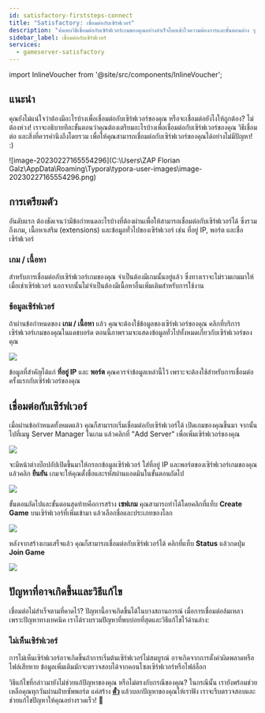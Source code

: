 ```yaml
---
id: satisfactory-firststeps-connect
title: "Satisfactory: เชื่อมต่อกับเซิร์ฟเวอร์"
description: "ค้นพบวิธีเชื่อมต่อกับเซิร์ฟเวอร์เกมของคุณอย่างสำเร็จโดยเข้าใจความต้องการและขั้นตอนต่าง ๆ → เรียนรู้เพิ่มเติมตอนนี้"
sidebar_label: เชื่อมต่อกับเซิร์ฟเวอร์
services:
  - gameserver-satisfactory
---
```


import InlineVoucher from '@site/src/components/InlineVoucher';

## แนะนำ

คุณยังไม่แน่ใจว่าต้องมีอะไรบ้างเพื่อเชื่อมต่อกับเซิร์ฟเวอร์ของคุณ หรือจะเชื่อมต่อยังไงให้ถูกต้อง? ไม่ต้องห่วง! เราจะอธิบายทีละขั้นตอนว่าคุณต้องเตรียมอะไรบ้างเพื่อเชื่อมต่อกับเซิร์ฟเวอร์ของคุณ วิธีเชื่อมต่อ และสิ่งที่ควรคำนึงถึงโดยรวม เพื่อให้คุณสามารถเชื่อมต่อกับเซิร์ฟเวอร์ของคุณได้อย่างไม่มีปัญหา! :)

![image-20230227165554296](C:\Users\ZAP Florian Galz\AppData\Roaming\Typora\typora-user-images\image-20230227165554296.png)

<InlineVoucher />

## การเตรียมตัว

อันดับแรก ต้องชัดเจนว่ามีข้อกำหนดอะไรบ้างที่ต้องผ่านเพื่อให้สามารถเชื่อมต่อกับเซิร์ฟเวอร์ได้ ซึ่งรวมถึงเกม, เนื้อหาเสริม (extensions) และข้อมูลทั่วไปของเซิร์ฟเวอร์ เช่น ที่อยู่ IP, พอร์ต และชื่อเซิร์ฟเวอร์



### เกม / เนื้อหา

สำหรับการเชื่อมต่อกับเซิร์ฟเวอร์เกมของคุณ จำเป็นต้องมีเกมนั้นอยู่แล้ว ซึ่งทางเราจะไม่รวมเกมมาให้เมื่อเช่าเซิร์ฟเวอร์ นอกจากนั้นไม่จำเป็นต้องมีเนื้อหาอื่นเพิ่มเติมสำหรับการใช้งาน



### ข้อมูลเซิร์ฟเวอร์

ถ้าผ่านข้อกำหนดของ **เกม / เนื้อหา** แล้ว คุณจะต้องใช้ข้อมูลของเซิร์ฟเวอร์ของคุณ คลิกที่บริการเซิร์ฟเวอร์เกมของคุณในแดชบอร์ด ตอนนี้ภาพรวมจะแสดงข้อมูลทั่วไปทั้งหมดเกี่ยวกับเซิร์ฟเวอร์ของคุณ

![](https://screensaver01.zap-hosting.com/index.php/s/wYgykBmWqtynSm4/preview)

ข้อมูลที่สำคัญได้แก่ **ที่อยู่ IP** และ **พอร์ต** คุณควรจำข้อมูลเหล่านี้ไว้ เพราะจะต้องใช้สำหรับการเชื่อมต่อครั้งแรกกับเซิร์ฟเวอร์ของคุณ



## เชื่อมต่อกับเซิร์ฟเวอร์

เมื่อผ่านข้อกำหนดทั้งหมดแล้ว คุณก็สามารถเริ่มเชื่อมต่อกับเซิร์ฟเวอร์ได้ เปิดเกมของคุณขึ้นมา จากนั้นไปที่เมนู Server Manager ในเกม แล้วคลิกที่ "Add Server" เพื่อเพิ่มเซิร์ฟเวอร์ของคุณ

![](https://screensaver01.zap-hosting.com/index.php/s/E2MFTm9NskpmseS/preview)



จะมีหน้าต่างป๊อปอัปเปิดขึ้นมาให้กรอกข้อมูลเซิร์ฟเวอร์ ใส่ที่อยู่ IP และพอร์ตของเซิร์ฟเวอร์เกมของคุณ แล้วคลิก **ยืนยัน** เกมจะให้คุณตั้งชื่อและรหัสผ่านแอดมินในขั้นตอนถัดไป

![](https://screensaver01.zap-hosting.com/index.php/s/fw7WsiRBqqQ9o2M/preview)



ขั้นตอนถัดไปและขั้นตอนสุดท้ายคือการสร้าง **เซฟเกม** คุณสามารถทำได้โดยคลิกที่แท็บ **Create Game** บนเซิร์ฟเวอร์ที่เพิ่มเข้ามา แล้วเลือกชื่อและประเภทของโลก

![](https://screensaver01.zap-hosting.com/index.php/s/pDgZA5Ha56c9kJx/preview)



หลังจากสร้างเกมเสร็จแล้ว คุณก็สามารถเชื่อมต่อกับเซิร์ฟเวอร์ได้ คลิกที่แท็บ **Status** แล้วกดปุ่ม **Join Game**

![](https://screensaver01.zap-hosting.com/index.php/s/Q7AeEzNz8sqYs2s/preview)



## ปัญหาที่อาจเกิดขึ้นและวิธีแก้ไข

เชื่อมต่อไม่สำเร็จตามที่คาดไว้? ปัญหานี้อาจเกิดขึ้นได้ในบางสถานการณ์ เมื่อการเชื่อมต่อล้มเหลวเพราะปัญหาทางเทคนิค เราได้รวบรวมปัญหาที่พบบ่อยที่สุดและวิธีแก้ไขไว้ด้านล่าง:



### ไม่เห็นเซิร์ฟเวอร์

การไม่เห็นเซิร์ฟเวอร์อาจเกิดขึ้นถ้าการเริ่มต้นเซิร์ฟเวอร์ไม่สมบูรณ์ อาจเกิดจากการตั้งค่าผิดพลาดหรือไฟล์เสียหาย ข้อมูลเพิ่มเติมมักจะตรวจสอบได้จากคอนโซลเซิร์ฟเวอร์หรือไฟล์ล็อก



วิธีแก้ไขที่กล่าวมายังไม่ช่วยแก้ปัญหาของคุณ หรือไม่ตรงกับกรณีของคุณ? ในกรณีนั้น เรายังพร้อมช่วยเหลือคุณทุกวันผ่านฝ่ายซัพพอร์ต แค่สร้าง **[ตั๋ว](https://zap-hosting.com/en/customer/support/)** แล้วบอกปัญหาของคุณให้เราฟัง เราจะรีบตรวจสอบและช่วยแก้ไขปัญหาให้คุณอย่างรวดเร็ว! 🙂

<InlineVoucher />